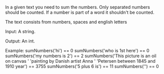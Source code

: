 In a given text you need to sum the numbers. Only separated numbers should be counted. If a number is part of a word it shouldn't be counted.

The text consists from numbers, spaces and english letters

Input: A string.

Output: An int.

Example:
sumNumbers('hi') == 0
sumNumbers('who is 1st here') == 0
sumNumbers('my numbers is 2') == 2
sumNumbers('This picture is an oil on canvas '
'painting by Danish artist Anna '
'Petersen between 1845 and 1910 year') == 3755
sumNumbers('5 plus 6 is') == 11
sumNumbers('') == 0
